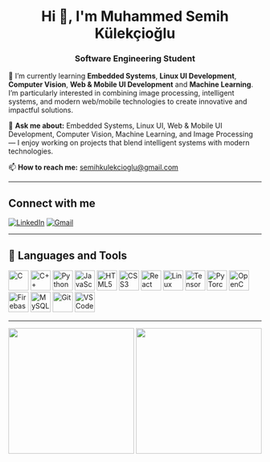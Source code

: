 <h1 align="center">Hi 👋, I'm Muhammed Semih Külekçioğlu</h1>
<h3 align="center">Software Engineering Student</h3>

🌱 I’m currently learning **Embedded Systems**, **Linux UI Development**, **Computer Vision**, **Web & Mobile UI Development** and **Machine Learning**.  
I’m particularly interested in combining image processing, intelligent systems, and modern web/mobile technologies to create innovative and impactful solutions.

💬 **Ask me about:** Embedded Systems, Linux UI, Web & Mobile UI Development, Computer Vision, Machine Learning, and Image Processing — I enjoy working on projects that blend intelligent systems with modern technologies.

📫 **How to reach me:** [semihkulekcioglu@gmail.com](mailto:semihkulekcioglu@gmail.com)

---

## Connect with me  

[![LinkedIn](https://img.shields.io/badge/LinkedIn-0077B5?style=for-the-badge&logo=linkedin&logoColor=white)](https://www.linkedin.com/in/muhammed-semih-k%C3%BClek%C3%A7io%C4%9Flu-529a78235/)
[![Gmail](https://img.shields.io/badge/Gmail-D14836?style=for-the-badge&logo=gmail&logoColor=white)](mailto:semihkulekcioglu@gmail.com)

---

## 🧰 Languages and Tools  

<p align="left">
  <!-- Programming Languages -->
  <img src="https://cdn.jsdelivr.net/gh/devicons/devicon/icons/c/c-original.svg" width="40" height="40" alt="C"/>
  <img src="https://cdn.jsdelivr.net/gh/devicons/devicon/icons/cplusplus/cplusplus-original.svg" width="40" height="40" alt="C++"/>
  <img src="https://cdn.jsdelivr.net/gh/devicons/devicon/icons/python/python-original.svg" width="40" height="40" alt="Python"/>
  <img src="https://cdn.jsdelivr.net/gh/devicons/devicon/icons/javascript/javascript-original.svg" width="40" height="40" alt="JavaScript"/>

  <!-- Web Development -->
  <img src="https://cdn.jsdelivr.net/gh/devicons/devicon/icons/html5/html5-original.svg" width="40" height="40" alt="HTML5"/>
  <img src="https://cdn.jsdelivr.net/gh/devicons/devicon/icons/css3/css3-original.svg" width="40" height="40" alt="CSS3"/>
  <img src="https://cdn.jsdelivr.net/gh/devicons/devicon/icons/react/react-original.svg" width="40" height="40" alt="React"/>

  <!-- Operating Systems -->
  <img src="https://cdn.jsdelivr.net/gh/devicons/devicon/icons/linux/linux-original.svg" width="40" height="40" alt="Linux"/>

  <!-- AI / ML Libraries -->
  <img src="https://cdn.jsdelivr.net/gh/devicons/devicon/icons/tensorflow/tensorflow-original.svg" width="40" height="40" alt="TensorFlow"/>
  <img src="https://cdn.jsdelivr.net/gh/devicons/devicon/icons/pytorch/pytorch-original.svg" width="40" height="40" alt="PyTorch"/>
  <img src="https://cdn.jsdelivr.net/gh/devicons/devicon/icons/opencv/opencv-original.svg" width="40" height="40" alt="OpenCV"/>

  <!-- Databases / Cloud -->
  <img src="https://cdn.jsdelivr.net/gh/devicons/devicon/icons/firebase/firebase-plain.svg" width="40" height="40" alt="Firebase"/>
  <img src="https://cdn.jsdelivr.net/gh/devicons/devicon/icons/mysql/mysql-original.svg" width="40" height="40" alt="MySQL"/>

  <!-- Tools -->
  <img src="https://cdn.jsdelivr.net/gh/devicons/devicon/icons/git/git-original.svg" width="40" height="40" alt="Git"/>
  <img src="https://cdn.jsdelivr.net/gh/devicons/devicon/icons/vscode/vscode-original.svg" width="40" height="40" alt="VS Code"/>
</p>


---

<p align="center">
  <img src="https://github.com/user-attachments/assets/8700b80d-ee03-4f0b-ba3a-452f09d825c3" width="250"/>
  <img src="https://github.com/user-attachments/assets/55951b2b-9b13-4bbf-b923-3736d73adf62" width="250"/>
</p>
